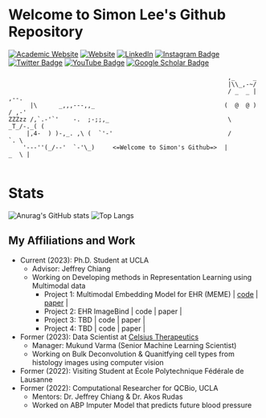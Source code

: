 # Welcome to Simon Lee's Github Repository
[![Academic Website](https://img.shields.io/badge/simonalee-ucla-informational?style=flat-square&logo=jekyll&logoColor=white)](https://sites.google.com/g.ucla.edu/simonaleeucla/home)
[![Website](https://img.shields.io/badge/simons-pictures-informational?style=flat-square&logo=jekyll&logoColor=white)](https://simonlee711.github.io/photos/)
[![LinkedIn](https://img.shields.io/badge/LinkedIn-simonlee-informational?style=flat-square&logo=linkedin&logoColor=white)](https://www.linkedin.com/in/simon-lee-307ba4172/)
[![Instagram Badge](https://img.shields.io/badge/-simonlee.a-blue?style=flat-square&logo=instagram&logoColor=white&link=https://www.instagram.com/simonlee.a/)](https://www.instagram.com/simonlee.a/)
[![Twitter Badge](https://img.shields.io/badge/-SimonLee79475-blue?style=flat-square&logo=twitter&logoColor=white&link=https://twitter.com/SimonLee79475)](https://twitter.com/SimonLee79475)
[![YouTube Badge](https://img.shields.io/badge/-Subscribe-red?style=flat-square&logo=youtube&logoColor=white&link=https://www.youtube.com/channel/UCuMm6O5PC-8kvxHNATCHLIA)](https://www.youtube.com/channel/UCuMm6O5PC-8kvxHNATCHLIA)
[![Google Scholar Badge](https://img.shields.io/badge/-GoogleScholar-grey?style=flat-square&logo=googlescholar&logoColor=white&link=your-link-here)](https://scholar.google.com/citations?user=uZS8f4oAAAAJ&hl=en)



```
                                                             ,_     _
                                                             |\\_,-~/
                                                             / _  _ |    ,--.
      |\      _,,,---,,_                                    (  @  @ )   / ,-'
ZZZzz /,`.-'`'    -.  ;-;;,_                                 \  _T_/-._( (
     |,4-  ) )-,_. ,\ (  `'-'                                /         `. \
    '---''(_/--'  `-'\_)     <=Welcome to Simon's Github=>  |         _  \ |
    

```
# Stats

![Anurag's GitHub stats](https://github-readme-stats.vercel.app/api?username=Simonlee711&hide=issues&show_icons=true&count_private=true)
![Top Langs](https://github-readme-stats.vercel.app/api/top-langs/?username=Simonlee711&hide=jupyter%20notebook&layout=compact)

## My Affiliations and Work

- Current (2023): Ph.D. Student at UCLA
  - Advisor: Jeffrey Chiang
  - Working on Developing methods in Representation Learning using Multimodal data
      - Project 1: Multimodal Embedding Model for EHR (MEME) | [code](https://github.com/Simonlee711/MEME) | [paper](https://arxiv.org/abs/2402.00160) |
      - Project 2: EHR ImageBind | code | paper |
      - Project 3: TBD | code | paper |
      - Project 4: TBD | code | paper |
- Former (2023): Data Scientist at [Celsius Therapeutics](https://celsiustx.com/)
  - Manager: Mukund Varma (Senior Machine Learning Scientist) 
  - Working on Bulk Deconvolution & Quanitfying cell types from histology images using computer vision
- Former (2022): Visiting Student at École Polytechnique Fédérale de Lausanne
- Former  (2022): Computational Researcher for QCBio, UCLA
  - Mentors: Dr. Jeffrey Chiang & Dr. Akos Rudas
  - Worked on ABP Imputer Model that predicts future blood pressure
